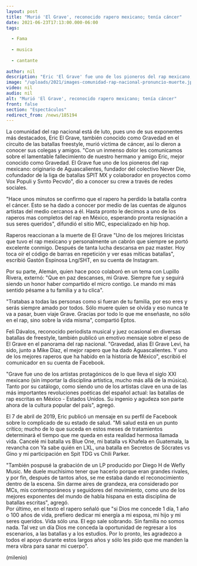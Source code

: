 ```yaml
---
layout: post
title: "Murió 'El Grave', reconocido rapero mexicano; tenía cáncer"
date: 2021-06-23T17:13:00.000-06:00
tags:
  
  - Fama
  
  - musica
  
  - cantante
  
author: nil
description: "Eric 'El Grave' fue uno de los pioneros del rap mexicano, además de ser originario de Aguascalientes, fundador del colectivo Never Die y cofundador de la liga de batallas SPIT MX."
image: "/uploads/2021/images-comunidad-rap-nacional-pronuncio-muerte.jpg"
video: nil
audio: nil
alt: "Murió 'El Grave', reconocido rapero mexicano; tenía cáncer"
front: false
section: "Espectáculos"
redirect_from: /news/185194
---
```


La comunidad del rap nacional está de luto, pues uno de sus exponentes más destacados, Eric El Grave, también conocido como Gravedad en el circuito de las batallas freestyle, murió víctima de cáncer, así lo dieron a conocer sus colegas y amigos. "Con un inmenso dolor les comunicamos sobre el lamentable fallecimiento de nuestro hermano y amigo Eric, mejor conocido como Gravedad. El Grave fue uno de los pioneros del rap mexicano: originario de Aguascalientes, fundador del colectivo Never Die, cofundador de la liga de batallas SPIT MX y colaborador en proyectos como Vox Populi y Svnto Pecvdo", dio a conocer su crew a través de redes sociales. 

"Hace unos minutos se confirmo que el rapero ha perdido la batalla contra el cáncer. Esto se ha dado a conocer por medio de las cuentas de algunos artistas del medio cercanos a él. Hasta pronto le decimos a uno de los raperos mas completos del rap en México, esperando pronta resignación a sus seres queridos", difundió el sitio MIC, especializado en hip hop. 

Raperos reaccionan a la muerte de El Grave "Uno de los mejores liricistas que tuvo el rap mexicano y personalmente un cabrón que siempre se portó excelente conmigo. Después de tanta lucha descansa en paz master. Hoy toca oír el código de barras en repetición y ver esas míticas batallas", escribió Gastón Espinosa Lng/SHT, en su cuenta de Instagram. 

Por su parte, Alemán, quien hace poco colaboró en un tema con Lupillo Rivera, externó: "Que en paz descanses, mi Grave. Siempre fue y seguirá siendo un honor haber compartido el micro contigo. Le mando mi más sentido pésame a tu familia y a tu clica". 

"Tratabas a todas las personas como si fueran de tu familia, por eso eres y serás siempre amado por todos. Sólo muere quien se olvida y eso nunca te va a pasar, buen viaje Grave. Gracias por todo lo que me enseñaste, no sólo en el rap, sino sobre la vida misma", compartió Eptos. 

Feli Dávalos, reconocido periodista musical y juez ocasional en diversas batallas de freestyle, también publicó un emotivo mensaje sobre el peso de El Grave en el panorama del rap nacional.  "Gravedad, alias El Grave Levi, ha sido, junto a Mike Díaz, el mejor rapero que ha dado Aguascalientes. Y uno de los mejores raperos que ha habido en la historia de México", escribió el comunicador en su cuenta de Facebook. 

"Grave fue uno de los artistas protagónicos de lo que lleva el siglo XXI mexicano (sin importar la disciplina artística, mucho más allá de la música). Tanto por su catálogo, como siendo uno de los artistas clave en una de las más importantes revoluciones poéticas del español actual: las batallas de rap escritas en México - Estados Unidos. Su ingenio y agudeza son parte ahora de la cultura popular del país", agregó. 

El 7 de abril de 2019, Eric publicó un mensaje en su perfil de Facebook sobre lo complicado de su estado de salud. "Mi salud está en un punto crítico; mucho de lo que suceda en estos meses de tratamientos determinará el tiempo que me queda en esta realidad hermosa llamada vida. Cancelé mi batalla vs Blue One, mi batalla vs Khafela en Guatemala, la revancha con Ya sabe quién en LXL, una batalla en Secretos de Sócrates vs Gino y mi participación en Spit TDG vs Chili Parker.

"También pospusé la grabación de un LP producido por Diego H de Wefly Music. Me duele muchísimo tener que hacerlo porque eran grandes rivales, y por fin, después de tantos años, se me estaba dando el reconocimiento dentro de la escena. Sin darme aires de grandeza, era considerado por MCs, mis contemporáneos y seguidores del movimiento, como uno de los mejores exponentes del mundo de habla hispana en esta disciplina de batallas escritas", agregó.  
Por último, en el texto el rapero señaló que "si Dios me concede 1 día, 1 año o 100 años de vida, prefiero dedicar mi energía a mi esposa, mi hijo y mi seres queridos. Vida sólo una. El ego sale sobrando. Sin familia no somos nada. Tal vez un día Dios me conceda la oportunidad de regresar a los escenarios, a las batallas y a los estudios. Por lo pronto, les agradezco a todos el apoyo durante estos largos años y sólo les pido que me manden la mera vibra para sanar mi cuerpo". 

(milenio)